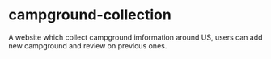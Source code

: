 # campground-collection
A website which collect campground imformation around US, users can add new campground and review on previous ones.
